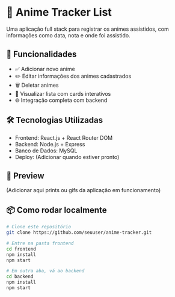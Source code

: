 # 🎌 Anime Tracker List

Uma aplicação full stack para registrar os animes assistidos, com informações como data, nota e onde foi assistido.

## 🚀 Funcionalidades
- ✅ Adicionar novo anime
- ✏️ Editar informações dos animes cadastrados
- 🗑️ Deletar animes
- 📄 Visualizar lista com cards interativos
- 🌐 Integração completa com backend

## 🛠️ Tecnologias Utilizadas
- Frontend: React.js + React Router DOM
- Backend: Node.js + Express
- Banco de Dados: MySQL
- Deploy: (Adicionar quando estiver pronto)

## 📸 Preview

(Adicionar aqui prints ou gifs da aplicação em funcionamento)

## 📦 Como rodar localmente

```bash
# Clone este repositório
git clone https://github.com/seuuser/anime-tracker.git

# Entre na pasta frontend
cd frontend
npm install
npm start

# Em outra aba, vá ao backend
cd backend
npm install
npm start
